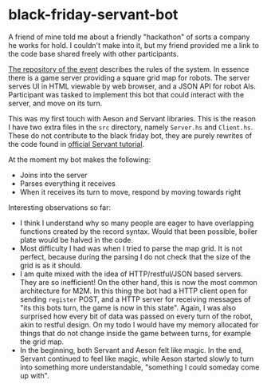 # black-friday-servant-bot

A friend of mine told me about a friendly "hackathon" of sorts a company he
works for hold. I couldn't make into it, but my friend provided me a link to the
code base shared freely with other participants.

[The repository of the event](https://github.com/janneri/bots-of-black-friday/)
describes the rules of the system. In essence there is a game server providing a
square grid map for robots. The server serves UI in HTML viewable by web
browser, and a JSON API for robot AIs. Participant was tasked to implement this
bot that could interact with the server, and move on its turn.

This was my first touch with Aeson and Servant libraries. This is the reason I
have two extra files in the `src` directory, namely `Server.hs` and `Client.hs`. These
do not contribute to the black friday bot, they are purely rewrites of the code
found in
[official Servant tutorial](http://haskell-servant.readthedocs.io/en/stable/tutorial/index.html).

At the moment my bot makes the following:
* Joins into the server
* Parses everything it receives
* When it receives its turn to move, respond by moving towards right

Interesting observations so far:
* I think I understand why so many people are eager to have overlapping
  functions created by the record syntax. Would that been possible, boiler plate
  would be halved in the code.
* Most difficulty I had was when I tried to parse the map grid. It is not
  perfect, because during the parsing I do not check that the size of the grid
  is as it should.
* I am quite mixed with the idea of HTTP/restful/JSON based servers. They are so
  inefficient! On the other hand, this is now the most common architecture for
  M2M. In this thing the bot had a HTTP client open for sending `register` POST,
  and a HTTP server for receiving messages of "its this bots turn, the game is
  now in this state". Again, I was also surprised how every bit of data was
  passed on every turn of the robot, akin to restful design. On my todo I would
  have my memory allocated for things that do not change inside the game between
  turns, for example the grid map.
* In the beginning, both Servant and Aeson felt like magic. In the end, Servant
  continued to feel like magic, while Aeson started slowly to turn into
  something more understandable, "something I could someday come up with".
